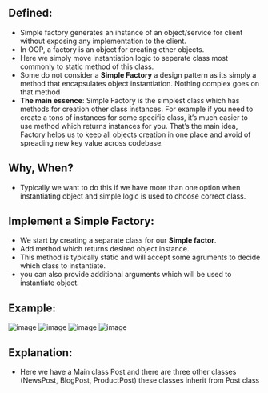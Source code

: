 ## Defined:
- Simple factory generates an instance of an object/service for client without exposing any implementation to the client.
- In OOP, a factory is an object for creating other objects.
- Here we simply move instantiation logic to seperate class most commonly to static method of this class.
- Some do not consider a **Simple Factory** a design pattern as its simply a method that encapsulates object instantiation. Nothing complex goes on that method
- **The main essence**: Simple Factory is the simplest class which has methods for creation other class instances. For example if you need to create a tons of instances for some specific class, it’s much easier to use method which returns instances for you. That’s the main idea, Factory helps us to keep all objects creation in one place and avoid of spreading new key value across codebase.
## Why, When?
- Typically we want to do this if we have more than one option when instantiating object and simple logic is used to choose correct class.
## Implement a Simple Factory: 
- We start by creating a separate class for our **Simple factor**.
- Add method which returns desired object instance.
- This method is typically static and will accept some agruments to decide which class to instantiate.
- you can also provide additional arguments which will be used to instantiate object.

## Example:
![image](https://github.com/NourhanSaeed707/Design-pattern/assets/64387352/df4218f4-84f5-4184-a253-6675e05df2bd)
![image](https://github.com/NourhanSaeed707/Design-pattern/assets/64387352/6a306d52-aae0-4cde-84fd-1d09363892f0)
![image](https://github.com/NourhanSaeed707/Design-pattern/assets/64387352/835bfadf-694c-4405-aaeb-baf8ae20769c)
![image](https://github.com/NourhanSaeed707/Design-pattern/assets/64387352/d8492369-85a2-478a-b059-04367360ef7c)

## Explanation:
- Here we have a Main class Post and there are three other classes (NewsPost, BlogPost, ProductPost) these classes inherit from Post class




